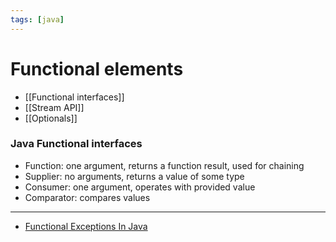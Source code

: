 ```yaml
---
tags: [java]
---
```


# Functional elements

- [[Functional interfaces]]
- [[Stream API]]
- [[Optionals]]

### Java Functional interfaces

- Function: one argument, returns a function result, used for chaining
- Supplier: no arguments, returns a value of some type
- Consumer: one argument, operates with provided value
- Comparator: compares values

---

- [Functional Exceptions In Java](https://8thlight.com/blog/brian-gerstle/2019/01/22/fnl-exceptions-in-java.html)
